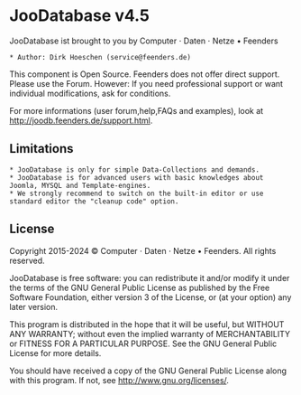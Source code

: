 # JooDatabase v4.5 ##

JooDatabase ist brought to you by
Computer ⋅ Daten ⋅ Netze • Feenders

    * Author: Dirk Hoeschen (service@feenders.de)

This component is Open Source. Feenders does not offer direct support. Please use the Forum. 
However: If you need professional support or want individual modifications, ask for conditions.

For more informations (user forum,help,FAQs and examples), look at http://joodb.feenders.de/support.html.

## Limitations ##


    * JooDatabase is only for simple Data-Collections and demands.
    * JooDatabase is for advanced users with basic knowledges about Joomla, MYSQL and Template-engines.
    * We strongly recommend to switch on the built-in editor or use standard editor the "cleanup code" option.

## License ##

Copyright 2015-2024 © Computer ⋅ Daten ⋅ Netze • Feenders. All rights reserved.

JooDatabase is free software: you can redistribute it and/or modify it under the terms of the GNU General Public License as published by the Free Software Foundation, either version 3 of the License, or (at your option) any later version.

This program is distributed in the hope that it will be useful, but WITHOUT ANY WARRANTY; without even the implied warranty of MERCHANTABILITY or FITNESS FOR A PARTICULAR PURPOSE. See the GNU General Public License for more details.

You should have received a copy of the GNU General Public License along with this program.
If not, see http://www.gnu.org/licenses/. 
